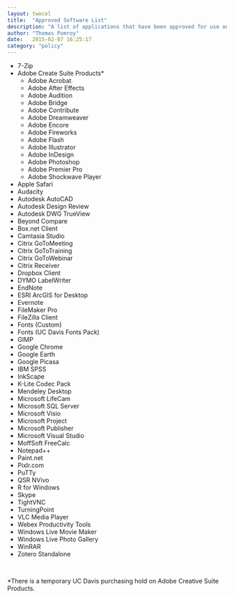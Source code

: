 ```yaml
---
layout: twocol
title:  "Approved Software List"
description: "A list of applications that have been approved for use on Dean's Office computers. Installation of other software is at the discretion of the Director of Information Technology for the purpose of maintaining system stability, security, and legal compliance."
author: "Thomas Pomroy"
date:   2015-02-07 16:25:17
category: "policy"
---
```

<ul>
	<li>7-Zip</li>
<li>Adobe Create Suite Products*
	<ul>
		<li>Adobe Acrobat</li>
		<li>Adobe After Effects</li>
		<li>Adobe Audition</li>
		<li>Adobe Bridge</li>
		<li>Adobe Contribute</li>
		<li>Adobe Dreamweaver</li>
		<li>Adobe Encore</li>
		<li>Adobe Fireworks</li>
		<li>Adobe Flash</li>
		<li>Adobe Illustrator</li>
		<li>Adobe InDesign</li>
		<li>Adobe Photoshop</li>
		<li>Adobe Premier Pro</li>
		<li>Adobe Shockwave Player</li>
	</ul>
</li>
<li>Apple Safari</li>
<li>Audacity</li>
<li>Autodesk AutoCAD</li>
<li>Autodesk Design Review</li>
<li>Autodesk DWG TrueView</li>
<li>Beyond Compare</li>
<li>Box.net Client</li>
<li>Camtasia Studio</li>
<li>Citrix GoToMeeting</li>
<li>Citrix GoToTraining</li>
<li>Citrix GoToWebinar</li>
<li>Citrix Receiver</li>
<li>Dropbox Client</li>
<li>DYMO LabelWriter</li>
<li>EndNote</li>
<li>ESRI ArcGIS for Desktop</li>
<li>Evernote</li>
<li>FileMaker Pro</li>
<li>FileZilla Client</li>
<li>Fonts (Custom)</li>
<li>Fonts (UC Davis Fonts Pack)</li>
<li>GIMP</li>
<li>Google Chrome</li>
<li>Google Earth</li>
<li>Google Picasa</li>
<li>IBM SPSS</li>
<li>InkScape</li>
<li>K-Lite Codec Pack</li>
<li>Mendeley Desktop</li>
<li>Microsoft LifeCam</li>
<li>Microsoft SQL Server</li>
<li>Microsoft Visio</li>
<li>Microsoft Project</li>
<li>Microsoft Publisher</li>
<li>Microsoft Visual Studio</li>
<li>MoffSoft FreeCalc</li>
<li>Notepad++</li>
<li>Paint.net</li>
<li>Pixlr.com</li>
<li>PuTTy</li>
<li>QSR NVivo</li>
<li>R for Windows</li>
<li>Skype</li>
<li>TightVNC</li>
<li>TurningPoint</li>
<li>VLC Media Player</li>
<li>Webex Productivity Tools</li>
<li>Windows Live Movie Maker</li>
<li>Windows Live Photo Gallery</li>
<li>WinRAR</li>
<li>Zotero Standalone</li>
</ul>
<br>
<p>*There is a temporary UC Davis purchasing hold on Adobe Creative Suite
Products.</p>
